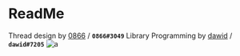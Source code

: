 # ReadMe
Thread design by [0866](https://v3rmillion.net/member.php?action=profile&uid=70461) / **`0866#3049`**
Library Programming by [dawid](https://v3rmillion.net/member.php?action=profile&uid=1052423) / **`dawid#7205`**
![a](https://user-images.githubusercontent.com/77512805/164973978-31f19af4-528a-4af0-9ba8-21bc22e668ef.png)
